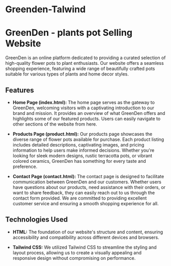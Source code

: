 # Greenden-Talwind

# GreenDen - plants pot Selling Website

GreenDen is an online platform dedicated to providing a curated selection of high-quality flower pots to plant enthusiasts. Our website offers a seamless shopping experience, featuring a wide range of beautifully crafted pots suitable for various types of plants and home decor styles.

## Features

- **Home Page (index.html):** The home page serves as the gateway to GreenDen, welcoming visitors with a captivating introduction to our brand and mission. It provides an overview of what GreenDen offers and highlights some of our featured products. Users can easily navigate to other sections of the website from here.

- **Products Page (product.html):** Our products page showcases the diverse range of flower pots available for purchase. Each product listing includes detailed descriptions, captivating images, and pricing information to help users make informed decisions. Whether you're looking for sleek modern designs, rustic terracotta pots, or vibrant colored ceramics, GreenDen has something for every taste and preference.

- **Contact Page (contact.html):** The contact page is designed to facilitate communication between GreenDen and our customers. Whether users have questions about our products, need assistance with their orders, or want to share feedback, they can easily reach out to us through the contact form provided. We are committed to providing excellent customer service and ensuring a smooth shopping experience for all.

## Technologies Used

- **HTML:** The foundation of our website's structure and content, ensuring accessibility and compatibility across different devices and browsers.

- **Tailwind CSS:** We utilized Tailwind CSS to streamline the styling and layout process, allowing us to create a visually appealing and responsive design without compromising on performance.

